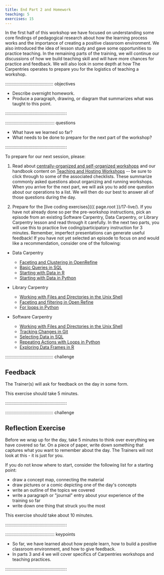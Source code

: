 ```yaml
---
title: End Part 2 and Homework
teaching: 5
exercises: 15
---
```


In the first half of this workshop we have focused on understanding some core findings of pedagogical research about how the learning process
works and the importance of creating a positive classroom environment. We also introduced the idea of lesson study
and gave some opportunities to practice teaching. In the remaining parts of the training, we will continue our discussions of
how we build teaching skill and will have more chances for practice and feedback. We will also
look in some depth at how The Carpentries operates to prepare you for the logistics of teaching a workshop.

::::::::::::::::::::::::::::::::::::::: objectives

- Describe overnight homework.
- Produce a paragraph, drawing, or diagram that summarizes what was taught to this point.

::::::::::::::::::::::::::::::::::::::::::::::::::

:::::::::::::::::::::::::::::::::::::::: questions

- What have we learned so far?
- What needs to be done to prepare for the next part of the workshop?

::::::::::::::::::::::::::::::::::::::::::::::::::

To prepare for our next session, please:

1. Read about [centrally-organized and self-organized workshops](https://carpentries.org/workshops/#workshop-organising) and our handbook content on [Teaching and Hosting Workshops](https://docs.carpentries.org/topic_folders/hosts_instructors/index.html) -- be sure to click through to some of the associated checklists. These summarize commonly asked questions about organizing and running workshops.
  When you arrive for the next part, we will ask you to add one question about our operations to a list.
  We will then do our best to answer all of those questions during the day.

2. Prepare for the [live coding exercises]({{ page.root }}/17-live/).
  If you have not already done so per the pre-workshop instructions, pick an episode from an existing Software Carpentry,
  Data Carpentry, or Library Carpentry lesson and
  read through it carefully.
  In the next two parts, you will use this to practice live coding/participatory instruction for 3 minutes.
  Remember, imperfect presentations can generate useful feedback!
  If you have not yet selected an episode to focus on and would like a recommendation, consider one of the following:
  
  - Data Carpentry
    
    - [Faceting and Clustering in OpenRefine](https://datacarpentry.org/OpenRefine-ecology-lesson/01-working-with-openrefine)
    - [Basic Queries in SQL](https://datacarpentry.org/sql-ecology-lesson/01-sql-basic-queries/)
    - [Starting with Data in R](https://datacarpentry.org/R-ecology-lesson/02-starting-with-data.html)
    - [Starting with Data in Python](https://datacarpentry.org/python-ecology-lesson/02-starting-with-data/)
  
  - Library Carpentry
    
    - [Working with Files and Directories in the Unix Shell](https://librarycarpentry.github.io/lc-shell/03-working-with-files-and-folders/index.html)
    - [Faceting and filtering in Open Refine](https://librarycarpentry.github.io/lc-open-refine/04-faceting-and-filtering/index.html)
    - [For loops in Python](https://librarycarpentry.github.io/lc-python-intro/12-for-loops/index.html)
  
  - Software Carpentry
    
    - [Working with Files and Directories in the Unix Shell](https://swcarpentry.github.io/shell-novice/03-create/)
    - [Tracking Changes in Git](https://swcarpentry.github.io/git-novice/04-changes/)
    - [Selecting Data in SQL](https://swcarpentry.github.io/sql-novice-survey/01-select/)
    - [Repeating Actions with Loops in Python](https://swcarpentry.github.io/python-novice-inflammation/05-loop/)
    - [Exploring Data Frames in R](https://swcarpentry.github.io/r-novice-gapminder/05-data-structures-part2/)

:::::::::::::::::::::::::::::::::::::::  challenge

## Feedback

The Trainer(s) will ask for feedback on the day in some form.

This exercise should take 5 minutes.  


::::::::::::::::::::::::::::::::::::::::::::::::::

:::::::::::::::::::::::::::::::::::::::  challenge

## Reflection Exercise

Before we wrap up for the day, take 5 minutes to think over
everything we have covered so far.  On a piece of paper, write
down something that captures what you want to remember about
the day.  The Trainers will not look at this - it is just for you.

If you do not know where to start, consider
the following list for a starting point:

- draw a concept map, connecting the material
- draw pictures or a comic depicting one of the day's concepts
- write an outline of the topics we covered
- write a paragraph or "journal" entry about your
  experience of the training so far
- write down one thing that struck you the most

This exercise should take about 10 minutes.


::::::::::::::::::::::::::::::::::::::::::::::::::

:::::::::::::::::::::::::::::::::::::::: keypoints

- So far, we have learned about how people learn, how to build a positive classroom environment, and how to give feedback.
- In parts 3 and 4 we will cover specifics of Carpentries workshops and teaching practices.

::::::::::::::::::::::::::::::::::::::::::::::::::


